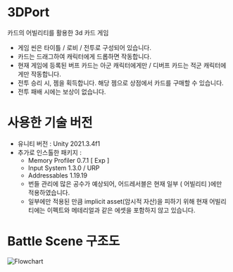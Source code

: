 # 3DPort
 카드의 어빌리티를 활용한 3d 카드 게임

 - 게임 씬은 타이틀 / 로비 / 전투로 구성되어 있습니다.
 - 카드는 드래그하여 캐릭터에게 드롭하면 작동합니다.
 - 현재 게임에 등록된 버프 카드는 아군 캐릭터에게만 / 디버프 카드는 적군 캐릭터에게만 작동합니다.
 - 전투 승리 시, 젬을 획득합니다. 해당 젬으로 상점에서 카드를 구매할 수 있습니다.
 - 전투 패배 시에는 보상이 없습니다.

# 사용한 기술 버전
 - 유니티 버전 : Unity 2021.3.4f1 
 - 추가로 인스톨한 패키지 :
   - Memory Profiler 0.7.1 [ Exp ]
   - Input System 1.3.0 / URP
   - Addressables 1.19.19 
    - 번들 관리에 많은 공수가 예상되어, 어드레서블은 현재 일부 ( 어빌리티 )에만 적용하였습니다.
    - 일부에만 적용된 만큼 implicit asset(암시적 자산)을 피하기 위해 현재 어빌리티에는 이펙트와 메테리얼과 같은 에셋을 포함하지 않고 있습니다.
   
# Battle Scene 구조도
![Flowchart](https://user-images.githubusercontent.com/66342017/231467730-b2aacffc-c29b-4d27-bd91-92abb35b1629.jpg)
